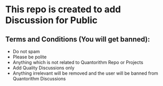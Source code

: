 # This repo is created to add Discussion for Public

## Terms and Conditions (You will get banned):
* Do not spam
* Please be polite
* Anything which is not related to Quantorithm Repo or Projects
* Add Quality Discussions only
* Anything irrelevant will be removed and the user will be banned from Quantorithm Discussions
